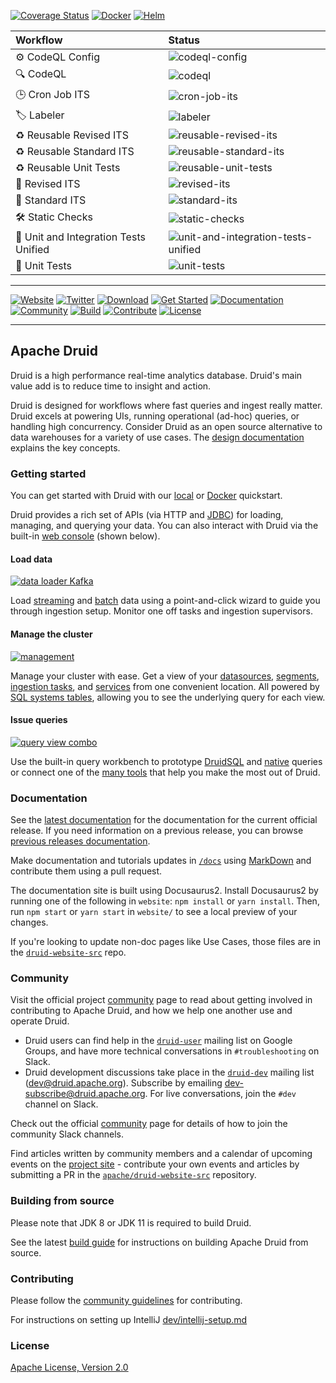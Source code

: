 <!--
  ~ Licensed to the Apache Software Foundation (ASF) under one
  ~ or more contributor license agreements.  See the NOTICE file
  ~ distributed with this work for additional information
  ~ regarding copyright ownership.  The ASF licenses this file
  ~ to you under the Apache License, Version 2.0 (the
  ~ "License"); you may not use this file except in compliance
  ~ with the License.  You may obtain a copy of the License at
  ~
  ~   http://www.apache.org/licenses/LICENSE-2.0
  ~
  ~ Unless required by applicable law or agreed to in writing,
  ~ software distributed under the License is distributed on an
  ~ "AS IS" BASIS, WITHOUT WARRANTIES OR CONDITIONS OF ANY
  ~ KIND, either express or implied.  See the License for the
  ~ specific language governing permissions and limitations
  ~ under the License.
  -->

[![Coverage Status](https://img.shields.io/codecov/c/gh/apache/druid)](https://codecov.io/gh/apache/druid)
[![Docker](https://img.shields.io/badge/container-docker-blue.svg)](https://hub.docker.com/r/apache/druid)
[![Helm](https://img.shields.io/badge/helm-druid-5F90AB?logo=helm)](https://github.com/apache/druid/blob/master/helm/druid/README.md)
<!--- Following badges are disabled until they can be fixed: -->
<!--- [![Inspections Status](https://img.shields.io/teamcity/http/teamcity.jetbrains.com/s/OpenSourceProjects_Druid_Inspections.svg?label=TeamCity%20inspections)](https://teamcity.jetbrains.com/viewType.html?buildTypeId=OpenSourceProjects_Druid_Inspections) -->

| Workflow                             | Status                                                       |
| :----------------------------------- | :----------------------------------------------------------- |
| ⚙️ CodeQL Config                      | ![codeql-config](https://img.shields.io/github/actions/workflow/status/apache/druid/codeql-config.yml?branch=master&logo=github-actions&style=flat-square) |
| 🔍 CodeQL                             | ![codeql](https://img.shields.io/github/actions/workflow/status/apache/druid/codeql.yml?branch=master&logo=github-actions&style=flat-square) |
| 🕒 Cron Job ITS                       | ![cron-job-its](https://img.shields.io/github/actions/workflow/status/apache/druid/cron-job-its.yml?branch=master&logo=github-actions&style=flat-square) |
| 🏷️ Labeler                            | ![labeler](https://img.shields.io/github/actions/workflow/status/apache/druid/labeler.yml?branch=master&logo=github-actions&style=flat-square) |
| ♻️ Reusable Revised ITS               | ![reusable-revised-its](https://img.shields.io/github/actions/workflow/status/apache/druid/reusable-revised-its.yml?branch=master&logo=github-actions&style=flat-square) |
| ♻️ Reusable Standard ITS              | ![reusable-standard-its](https://img.shields.io/github/actions/workflow/status/apache/druid/reusable-standard-its.yml?branch=master&logo=github-actions&style=flat-square) |
| ♻️ Reusable Unit Tests                | ![reusable-unit-tests](https://img.shields.io/github/actions/workflow/status/apache/druid/reusable-unit-tests.yml?branch=master&logo=github-actions&style=flat-square) |
| 🔄 Revised ITS                        | ![revised-its](https://img.shields.io/github/actions/workflow/status/apache/druid/revised-its.yml?branch=master&logo=github-actions&style=flat-square) |
| 🔧 Standard ITS                       | ![standard-its](https://img.shields.io/github/actions/workflow/status/apache/druid/standard-its.yml?branch=master&logo=github-actions&style=flat-square) |
| 🛠️ Static Checks                      | ![static-checks](https://img.shields.io/github/actions/workflow/status/apache/druid/static-checks.yml?branch=master&logo=github-actions&style=flat-square) |
| 🧪 Unit and Integration Tests Unified | ![unit-and-integration-tests-unified](https://img.shields.io/github/actions/workflow/status/apache/druid/unit-and-integration-tests-unified.yml?branch=master&logo=github-actions&style=flat-square) |
| 🔬 Unit Tests                         | ![unit-tests](https://img.shields.io/github/actions/workflow/status/apache/druid/unit-tests.yml?branch=master&logo=github-actions&style=flat-square) |

---

[![Website](https://img.shields.io/badge/Website-druid.apache.org-blue?style=flat-square&logo=apache-druid)](https://druid.apache.org/)
[![Twitter](https://img.shields.io/badge/Twitter-%40druidio-blue?style=flat-square&logo=twitter)](https://twitter.com/druidio)
[![Download](https://img.shields.io/badge/Download-Downloads_Page-blue?style=flat-square&logo=data:image/svg+xml;base64,PHN2ZyB4bWxucz0iaHR0cDovL3d3dy53My5vcmcvMjAwMC9zdmciIHZpZXdCb3g9IjAgMCA0NDggNTEyIj4KICA8cGF0aCBkPSJNNDQxLjkgMTY3LjNsLTE5LjgtMTkuOGMtNC43LTQuNy0xMi4zLTQuNy0xNyAwbC0xODIuMSAxODAuNy0xODEuMS0xODAuN2MtNC43LTQuNy0xMi4zLTQuNy0xNyAwbC0xOS44IDE5LjhjLTQuNyA0LjctNC43IDEyLjMgMCAxN2wyMDkuNCAyMDkuNGM0LjcgNC43IDEyLjMgNC43IDE3IDBsMjA5LjQtMjA5LjRjNC43LTQuNyA0LjctMTIuMyAwLTE3eiIvPgo8L3N2Zz4K)](https://druid.apache.org/downloads.html)
[![Get Started](https://img.shields.io/badge/Get_Started-Getting_Started-blue?style=flat-square&logo=quicklook)](#getting-started)
[![Documentation](https://img.shields.io/badge/Documentation-Design_Docs-blue?style=flat-square&logo=read-the-docs)](https://druid.apache.org/docs/latest/design/)
[![Community](https://img.shields.io/badge/Community-Join_Us-blue?style=flat-square&logo=slack)](#community)
[![Build](https://img.shields.io/badge/Build-Building_From_Source-blue?style=flat-square&logo=github-actions)](#building-from-source)
[![Contribute](https://img.shields.io/badge/Contribute-How_to_Contribute-blue?style=flat-square&logo=github)](#contributing)
[![License](https://img.shields.io/badge/License-Apache_2.0-blue?style=flat-square&logo=apache)](#license)

---

## Apache Druid

Druid is a high performance real-time analytics database. Druid's main value add is to reduce time to insight and action.

Druid is designed for workflows where fast queries and ingest really matter. Druid excels at powering UIs, running operational (ad-hoc) queries, or handling high concurrency. Consider Druid as an open source alternative to data warehouses for a variety of use cases. The [design documentation](https://druid.apache.org/docs/latest/design/architecture.html) explains the key concepts.

### Getting started

You can get started with Druid with our [local](https://druid.apache.org/docs/latest/tutorials/quickstart.html) or [Docker](http://druid.apache.org/docs/latest/tutorials/docker.html) quickstart.

Druid provides a rich set of APIs (via HTTP and [JDBC](https://druid.apache.org/docs/latest/querying/sql.html#jdbc)) for loading, managing, and querying your data.
You can also interact with Druid via the built-in [web console](https://druid.apache.org/docs/latest/operations/web-console.html) (shown below).

#### Load data

[![data loader Kafka](https://user-images.githubusercontent.com/177816/65819337-054eac80-e1d0-11e9-8842-97b92d8c6159.gif)](https://druid.apache.org/docs/latest/ingestion/index.html)

Load [streaming](https://druid.apache.org/docs/latest/ingestion/index.html#streaming) and [batch](https://druid.apache.org/docs/latest/ingestion/index.html#batch) data using a point-and-click wizard to guide you through ingestion setup. Monitor one off tasks and ingestion supervisors.

#### Manage the cluster

[![management](https://user-images.githubusercontent.com/177816/65819338-08499d00-e1d0-11e9-80fe-faee9e9468cb.gif)](https://druid.apache.org/docs/latest/ingestion/data-management.html)

Manage your cluster with ease. Get a view of your [datasources](https://druid.apache.org/docs/latest/design/architecture.html), [segments](https://druid.apache.org/docs/latest/design/segments.html), [ingestion tasks](https://druid.apache.org/docs/latest/ingestion/tasks.html), and [services](https://druid.apache.org/docs/latest/design/processes.html) from one convenient location. All powered by [SQL systems tables](https://druid.apache.org/docs/latest/querying/sql.html#metadata-tables), allowing you to see the underlying query for each view.

#### Issue queries

[![query view combo](https://user-images.githubusercontent.com/177816/65819341-0c75ba80-e1d0-11e9-9730-0f2d084defcc.gif)](https://druid.apache.org/docs/latest/querying/sql.html)

Use the built-in query workbench to prototype [DruidSQL](https://druid.apache.org/docs/latest/querying/sql.html) and [native](https://druid.apache.org/docs/latest/querying/querying.html) queries or connect one of the [many tools](https://druid.apache.org/libraries.html) that help you make the most out of Druid.

### Documentation

See the [latest documentation](https://druid.apache.org/docs/latest/) for the documentation for the current official release. If you need information on a previous release, you can browse [previous releases documentation](https://druid.apache.org/docs/).

Make documentation and tutorials updates in [`/docs`](https://github.com/apache/druid/tree/master/docs) using [MarkDown](https://www.markdownguide.org/) and contribute them using a pull request.

The documentation site is built using Docusaurus2. Install Docusaurus2 by running one of the following in `website`: `npm install` or `yarn install`. Then, run `npm start` or `yarn start` in `website/` to see a local preview of your changes.

If you're looking to update non-doc pages like Use Cases, those files are in the [`druid-website-src`](https://github.com/apache/druid-website-src/tree/master) repo.

### Community

Visit the official project [community](https://druid.apache.org/community/) page to read about getting involved in contributing to Apache Druid, and how we help one another use and operate Druid.

* Druid users can find help in the [`druid-user`](https://groups.google.com/forum/#!forum/druid-user) mailing list on Google Groups, and have more technical conversations in `#troubleshooting` on Slack.
* Druid development discussions take place in the [`druid-dev`](https://lists.apache.org/list.html?dev@druid.apache.org) mailing list ([dev@druid.apache.org](https://lists.apache.org/list.html?dev@druid.apache.org)).  Subscribe by emailing [dev-subscribe@druid.apache.org](mailto:dev-subscribe@druid.apache.org).  For live conversations, join the `#dev` channel on Slack.

Check out the official [community](https://druid.apache.org/community/) page for details of how to join the community Slack channels.

Find articles written by community members and a calendar of upcoming events on the [project site](https://druid.apache.org/) - contribute your own events and articles by submitting a PR in the [`apache/druid-website-src`](https://github.com/apache/druid-website-src/tree/master/_data) repository.

### Building from source

Please note that JDK 8 or JDK 11 is required to build Druid.

See the latest [build guide](https://druid.apache.org/docs/latest/development/build.html) for instructions on building Apache Druid from source.

### Contributing

Please follow the [community guidelines](https://druid.apache.org/community/) for contributing.

For instructions on setting up IntelliJ [dev/intellij-setup.md](dev/intellij-setup.md)

### License

[Apache License, Version 2.0](http://www.apache.org/licenses/LICENSE-2.0)
